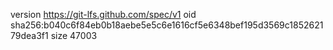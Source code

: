 version https://git-lfs.github.com/spec/v1
oid sha256:b040c6f84eb0b18aebe5e5c6e1616cf5e6348bef195d3569c185262179dea3f1
size 47003
